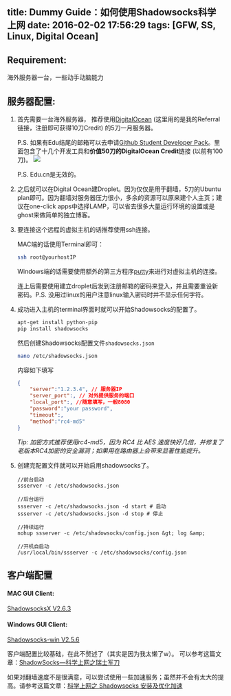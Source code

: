 title: Dummy Guide：如何使用Shadowsocks科学上网
date: 2016-02-02 17:56:29
tags: [GFW, SS, Linux, Digital Ocean]
---
## Requirement:

海外服务器一台，一些动手动脑能力

## 服务器配置:

1. 首先需要一台海外服务器， 推荐使用[DigitalOcean](https://m.do.co/c/93b64356386a) (这里用的是我的Referral链接，注册即可获得10刀Credit) 的5刀一月服务器。
   
   P.S. 如果有Edu结尾的邮箱可以去申请[Github Student Developer Pack](https://education.github.com/pack)。里面包含了十几个开发工具和**价值50刀的DigitalOcean Credit**链接 (以前有100刀)。
   ![](http://7xqpdw.com1.z0.glb.clouddn.com/Screen%20Shot%202016-02-02%20at%206.20.15%20PM.png)
   
   P.S. Edu.cn是无效的。
   
2. 之后就可以在Digital Ocean建Droplet。因为仅仅是用于翻墙，5刀的Ubuntu plan即可。因为翻墙对服务器压力很小，多余的资源可以原来建个人主页；建议在one-click apps中选择LAMP，可以省去很多大量运行环境的设置或是ghost来做简单的独立博客。

<!--more-->

3. 要连接这个远程的虚拟主机的话推荐使用ssh连接。
	
	MAC端的话使用Terminal即可：

	```bash
	ssh root@yourhostIP
	```
	Windows端的话需要使用额外的第三方程序[putty](http://www.putty.org)来进行对虚拟主机的连接。
	
	连上后需要使用建立droplet后发到注册邮箱的密码来登入，并且需要重设新密码。P.S. 没用过linux的用户注意linux输入密码时并不显示任何字符。

4. 成功进入主机的terminal界面时就可以开始Shadowsocks的配置了。

	```bash
	apt-get install python-pip
	pip install shadowsocks
	```
	然后创建Shadowsocks配置文件`shadowsocks.json`
	```bash
	nano /etc/shadowsocks.json
	```
	内容如下填写
	```json
	{
    	"server":"1.2.3.4", // 服务器IP
    	"server_port":, // 对外提供服务的端口
    	"local_port":, //随意填写，一般8080
    	"password":"your password",
    	"timeout":,
    	"method":"rc4-md5"
	}
	```
	*Tip: 加密方式推荐使用rc4-md5，因为 RC4 比 AES 速度快好几倍，并修复了老版本RC4加密的安全漏洞；如果用在路由器上会带来显著性能提升。*
	
5. 创建完配置文件就可以开始启用shadowsocks了。
	```
	//前台启动
	ssserver -c /etc/shadowsocks.json
	
	//后台运行
	ssserver -c /etc/shadowsocks.json -d start # 启动
	ssserver -c /etc/shadowsocks.json -d stop # 停止
	
	//持续运行
	nohup ssserver -c /etc/shadowsocks/config.json &gt; log &amp;

	//开机自启动
	/usr/local/bin/ssserver -c /etc/shadowsocks/config.json
	```



## 客户端配置
#### MAC GUI Client: 
[ShadowsocksX V2.6.3](https://github.com/shadowsocks/shadowsocks-iOS/releases/download/2.6.3/ShadowsocksX-2.6.3.dmg)

#### Windows GUI Client:
[Shadowsocks-win V2.5.6](https://github.com/shadowsocks/shadowsocks-csharp/releases/download/2.5.6/Shadowsocks-win-2.5.6.zip)

客户端配置比较基础，在此不赘述了（其实是因为我太懒了w）。
可以参考这篇文章：[ShadowSocks—科学上网之瑞士军刀](http://www.jianshu.com/p/08ba65d1f91a)

如果对翻墙速度不是很满意，可以尝试使用一些加速服务；虽然并不会有太大的提高。请参考这篇文章：[科学上网之 Shadowsocks 安装及优化加速](http://wuchong.me/blog/2015/02/02/shadowsocks-install-and-optimize/)

